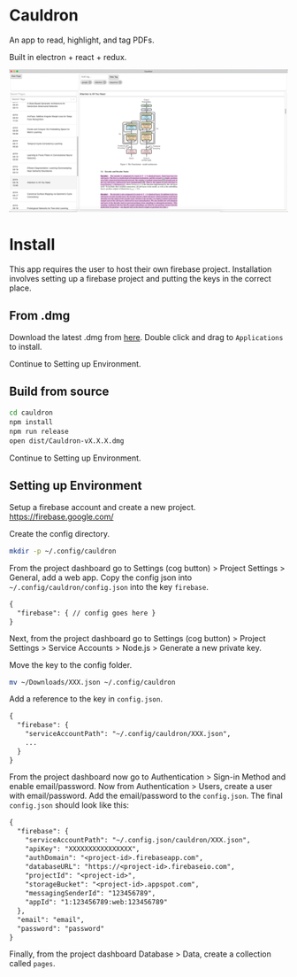 # Cauldron

An app to read, highlight, and tag PDFs.

Built in electron + react + redux.

![screenshot](assets/demo.png)

# Install

This app requires the user to host their own firebase project. Installation involves
setting up a firebase project and putting the keys in the correct place.

## From .dmg

Download the latest .dmg from [here](https://github.com/kkihara/cauldron/releases/tag/v0.5.0).
Double click and drag to `Applications` to install.

Continue to Setting up Environment.

## Build from source

```bash
cd cauldron
npm install
npm run release
open dist/Cauldron-vX.X.X.dmg
```

Continue to Setting up Environment.

## Setting up Environment

Setup a firebase account and create a new project. https://firebase.google.com/

Create the config directory.
```bash
mkdir -p ~/.config/cauldron
```

From the project dashboard go to
Settings (cog button) > Project Settings > General, add a web app.
Copy the config json into `~/.config/cauldron/config.json` into the key `firebase`.
```
{
  "firebase": { // config goes here }
}
```

Next, from the project dashboard go to
Settings (cog button) > Project Settings > Service Accounts > Node.js > Generate a new private key.

Move the key to the config folder.
```bash
mv ~/Downloads/XXX.json ~/.config/cauldron
```

Add a reference to the key in `config.json`.
```
{
  "firebase": {
    "serviceAccountPath": "~/.config/cauldron/XXX.json",
    ...
  }
}
```

From the project dashboard now go to Authentication > Sign-in Method and enable email/password.
Now from Authentication > Users, create a user with email/password. Add the email/password to
the `config.json`. The final `config.json` should look like this:
```
{
  "firebase": {
    "serviceAccountPath": "~/.config.json/cauldron/XXX.json",
    "apiKey": "XXXXXXXXXXXXXXXX",
    "authDomain": "<project-id>.firebaseapp.com",
    "databaseURL": "https://<project-id>.firebaseio.com",
    "projectId": "<project-id>",
    "storageBucket": "<project-id>.appspot.com",
    "messagingSenderId": "123456789",
    "appId": "1:123456789:web:123456789"
  },
  "email": "email",
  "password": "password"
}
```

Finally, from the project dashboard Database > Data, create a collection called `pages`.
